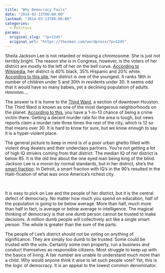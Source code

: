 ```yaml
---
title: "Why Democracy Fails"
date: "2014-03-13T00:00:00"
lastmod: "2014-03-13T00:00:00"
categories:
  - Politics
params:
  original_slug: "?p=1245"
  original_url: "https://thezman.com/wordpress/?p=1245"
---
```


Sheila Jackson Lee is not retarded or missing a chromosome. She is just
not terribly bright. The reason she is in Congress, however, is the
voters of her district are mostly to the left of her on the bell curve.
<a
href="http://en.wikipedia.org/wiki/Texas%27s_18th_congressional_district"
rel="noopener noreferrer" target="_blank">According to Wikipedia</a>,
her district is 40% black, 35% Hispanic and 20% white. <a
href="http://www.biggestuscities.com/demographics/tx/18th-congressional-district"
rel="noopener noreferrer" target="_blank">According to this site</a>,
her district is one of the youngest. It ranks 18th in number of children
under 5 and 30th in residents under 30. It seems odd that it would have
so many babies, yet a declining population of adults. Hmmmm….

The answer is it is home to the
<a href="http://en.wikipedia.org/wiki/Third_Ward,_Houston#Crime"
rel="noopener noreferrer" target="_blank">Third Ward</a>, a section of
downtown Houston. The Third Ward is known as one of the most dangerous
neighborhoods on the planet. <a
href="http://www.chron.com/business/real-estate/article/Two-Houston-neighborhoods-called-most-dangerous-4476367.php"
rel="noopener noreferrer" target="_blank">According to this</a>, you
have a 1-in-13 chance of being a crime victim there. Getting a decent
murder rate for the area is tough, but news reports claim a murder rate
three times the rest of the city, which is 12 so that means over 30. It
is hard to know for sure, but we know enough to say it is a
hyper-violent place.

The general picture to keep in mind is of a poor urban ghetto filled
with violent drug dealers and their underclass partners. You’re not
getting a lot of high IQ strivers coming from that district. The median
IQ of her district is below 85. It is the old line about the one eyed
man being king of the blind. Jackson Lee is a moron by normal standards,
but in her district, she’s the
<a href="http://www.lagriffedulion.f2s.com/sft.htm"
rel="noopener noreferrer" target="_blank">smart fraction</a>. In
Detroit, a smart fraction with IQ’s in the 90’s resulted in the
Haiti-fication of what was once America’s richest city.

 

It is easy to pick on Lee and the people of her district, but it is the
central defect of democracy. No matter how much you spend on education,
half of the population is going to be below average. More than half,
much more than half in fact, is average or below average in
intelligence. The magical thinking of democracy is that one dumb person
cannot be trusted to make decisions. A million dumb people will
collectively act like a single smart person. The whole is greater than
the sum of the parts.

The people of Lee’s district should not be voting on anything of
significance. They are simply too dumb to be trusted. Some could be
trusted with the vote. Certainly some own property, run a business and
conduct themselves as responsible citizens. Most struggle to keep up
with the basics of living. A fair number are unable to understand much
more than a child. Why would anyone think it wise to let such people
vote? Yet, this is the logic of democracy. It is an appeal to the lowest
common denominator.

